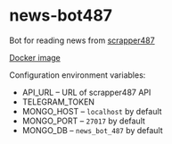 # news-bot487

Bot for reading news from [scrapper487](https://github.com/andre487/scrapper487)

[Docker image](https://hub.docker.com/r/andre487/news-bot487/)

Configuration environment variables:
  * API_URL – URL of scrapper487 API
  * TELEGRAM_TOKEN
  * MONGO_HOST – `localhost` by default
  * MONGO_PORT – `27017` by default
  * MONGO_DB – `news_bot_487` by default
